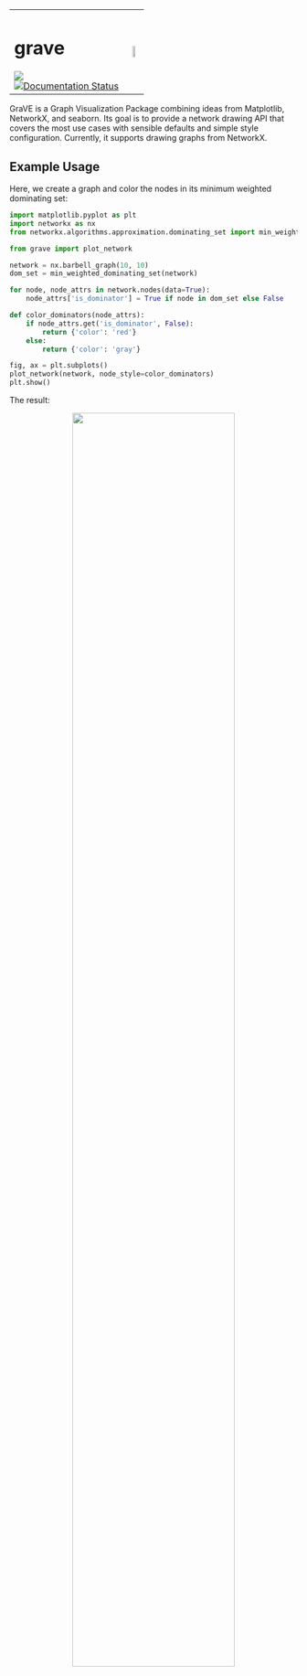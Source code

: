 <div align="center">
    <table border=0>
        <tr>
            <td>
                <h1> grave </h1>
                <a href="https://travis-ci.org/networkx/grave">
                    <img src="https://travis-ci.org/networkx/grave.svg?branch=master"><br>
                </a>
                <a href='http://grave.readthedocs.io/en/latest/?badge=latest'>
                    <img src='http://readthedocs.org/projects/grave/badge/?version=latest' alt='Documentation Status'>
                </a>   
            </td>
            <td align="center">
                <img src="https://github.com/networkx/grave/raw/master/doc/default.png" width=50%><br>
            </td>
        </tr>
    </table>
</div>

GraVE is a Graph Visualization Package combining ideas from
Matplotlib, NetworkX, and seaborn. Its goal is to provide a
network drawing API that covers the most use cases with sensible
defaults and simple style configuration. Currently, it supports
drawing graphs from NetworkX.

## Example Usage

Here, we create a graph and color the nodes in its minimum weighted dominating set:

```python
import matplotlib.pyplot as plt
import networkx as nx
from networkx.algorithms.approximation.dominating_set import min_weighted_dominating_set

from grave import plot_network

network = nx.barbell_graph(10, 10)
dom_set = min_weighted_dominating_set(network)

for node, node_attrs in network.nodes(data=True):
    node_attrs['is_dominator'] = True if node in dom_set else False

def color_dominators(node_attrs):
    if node_attrs.get('is_dominator', False):
        return {'color': 'red'}
    else:
        return {'color': 'gray'}

fig, ax = plt.subplots()
plot_network(network, node_style=color_dominators)
plt.show()

```

The result:

<div align="center">
    <img src="https://github.com/networkx/grave/raw/master/doc/dominators.png" width=75%>
</div>
